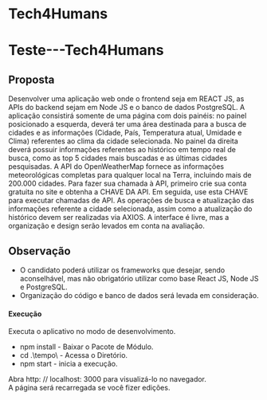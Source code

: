 # Tech4Humans
# Teste---Tech4Humans
<h2>Proposta</h2>
<p>Desenvolver uma aplicação web onde o frontend seja em REACT JS, as APIs do backend
sejam em Node JS e o banco de dados PostgreSQL. A aplicação consistirá somente de uma
página com dois painéis: no painel posicionado a esquerda, deverá ter uma área destinada
para a busca de cidades e as informações (Cidade, País, Temperatura atual, Umidade e Clima)
referentes ao clima da cidade selecionada. No painel da direita deverá possuir informações
referentes ao histórico em tempo real de busca, como as top 5 cidades mais buscadas e as
últimas cidades pesquisadas.
A API do OpenWeatherMap fornece as informações meteorológicas completas para qualquer
local na Terra, incluindo mais de 200.000 cidades. Para fazer sua chamada à API, primeiro crie
sua conta gratuita no site e obtenha a CHAVE DA API. Em seguida, use esta CHAVE para
executar chamadas de API.
As operações de busca e atualização das informações referente a cidade selecionada, assim
como a atualização do histórico devem ser realizadas via AXIOS.
A interface é livre, mas a organização e design serão levados em conta na
avaliação.</p>
<h2>Observação</h2>
<ul>
 <li>O candidato poderá utilizar os frameworks que desejar, sendo aconselhável, mas não
obrigatório utilizar como base React JS, Node JS e PostgreSQL.</li>
  <li>Organização do código e banco de dados será levada em consideração.</li>
  </ul>
  <h4>Execução</h4>
  <p>Executa o aplicativo no modo de desenvolvimento.
  <br>
  <ul>
    <li>npm install - Baixar o Pacote de Módulo.</li>
    <li> cd .\tempo\ - Acessa o Diretório.</li>
    <li>npm start - inicia a execução.</li>
    </ul>
  Abra http: // localhost: 3000 para visualizá-lo no navegador.<br>
 A página será recarregada se você fizer edições.</p>
